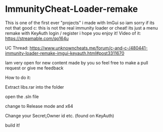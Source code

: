 # ImmunityCheat-Loader-remake
This is one of the first ever "projects" i made with ImGui so iam sorry if its not that good c:  this is not the real immunity loader or cheat! its just a menu remake with KeyAuth login / register i hope you enjoy it!   Video of it: https://streamable.com/qo164u

UC Thread: https://www.unknowncheats.me/forum/c-and-c-/480441-immunity-loader-remake-imgui-keyauth.html#post3311670

Iam very open for new content made by you so feel free to make a pull request  or give me feedback


How to do it: 

Extract libs.rar into the folder

open the .sln file

change to Release mode and x64

Change your Secret,Owner id etc. (found on KeyAuth)

build it!

